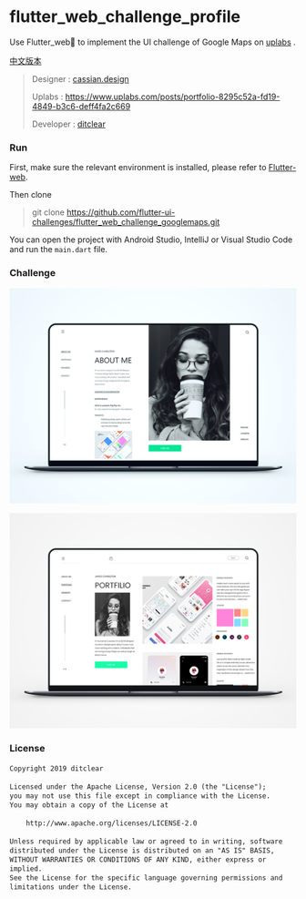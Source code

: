# flutter_web_challenge_profile

Use Flutter_web💪  to implement the UI challenge of Google Maps on [uplabs](https://www.uplabs.com/posts/google-maps-redesign-919dd0d6-0883-4378-b5b2-f77e36adb6b5) .

[中文版本](README_CN.md)

> Designer : [cassian.design](https://www.uplabs.com/cassian)
>
> Uplabs : <https://www.uplabs.com/posts/portfolio-8295c52a-fd19-4849-b3c6-deff4fa2c669>
>
> Developer : [ditclear](https://github.com/ditclear)

### Run

First, make sure the relevant environment is installed, please refer to [Flutter-web](https://github.com/flutter/flutter_web).

Then clone

> git clone https://github.com/flutter-ui-challenges/flutter_web_challenge_googlemaps.git

You can open the project with Android Studio, IntelliJ or Visual Studio Code and run the `main.dart` file.

### Challenge 



![](ui/preview.png)

![](ui/attachment.png)

### License

```
Copyright 2019 ditclear

Licensed under the Apache License, Version 2.0 (the "License");
you may not use this file except in compliance with the License.
You may obtain a copy of the License at

    http://www.apache.org/licenses/LICENSE-2.0

Unless required by applicable law or agreed to in writing, software
distributed under the License is distributed on an "AS IS" BASIS,
WITHOUT WARRANTIES OR CONDITIONS OF ANY KIND, either express or implied.
See the License for the specific language governing permissions and
limitations under the License.
```












